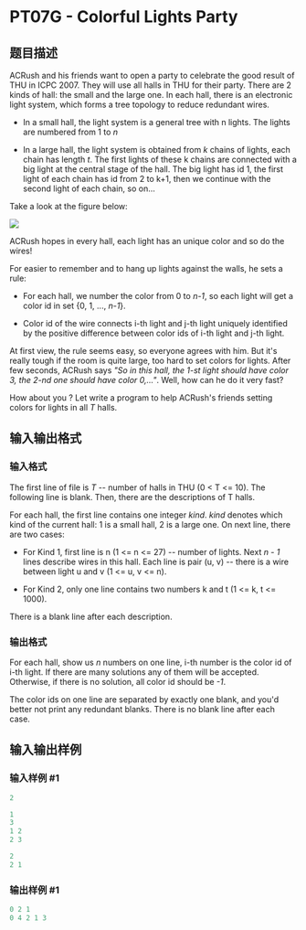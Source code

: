 # PT07G - Colorful Lights Party

## 题目描述

 ACRush and his friends want to open a party to celebrate the good result of THU in ICPC 2007. They will use all halls in THU for their party. There are 2 kinds of hall: the small and the large one. In each hall, there is an electronic light system, which forms a tree topology to reduce redundant wires.

- In a small hall, the light system is a general tree with n lights. The lights are numbered from 1 to _n_

- In a large hall, the light system is obtained from _k_ chains of lights, each chain has length _t_. The first lights of these k chains are connected with a big light at the central stage of the hall. The big light has id 1, the first light of each chain has id from 2 to k+1, then we continue with the second light of each chain, so on...

Take a look at the figure below:

![](https://cdn.luogu.com.cn/upload/vjudge_pic/SP1483/5f0bda2501e8305fa7f7fe914093b5a4775366a2.png)

ACRush hopes in every hall, each light has an unique color and so do the wires!

For easier to remember and to hang up lights against the walls, he sets a rule:

- For each hall, we number the color from 0 to _n-1_, so each light will get a color id in set {0, 1, ..., _n-1_}.

- Color id of the wire connects i-th light and j-th light uniquely identified by the positive difference between color ids of i-th light and j-th light.

At first view, the rule seems easy, so everyone agrees with him. But it's really tough if the room is quite large, too hard to set colors for lights. After few seconds, ACRush says _"So in this hall, the 1-st light should have color 3, the 2-nd one should have color 0,..."_. Well, how can he do it very fast?

How about you ? Let write a program to help ACRush's friends setting colors for lights in all _T_ halls.

## 输入输出格式

### 输入格式

 The first line of file is _T_ -- number of halls in THU (0 < T <= 10). The following line is blank. Then, there are the descriptions of T halls.

For each hall, the first line contains one integer _kind_. _kind_ denotes which kind of the current hall: 1 is a small hall, 2 is a large one. On next line, there are two cases:

- For Kind 1, first line is n (1 <= n <= 27) -- number of lights. Next _n - 1_ lines describe wires in this hall. Each line is pair (u, v) -- there is a wire between light u and v (1 <= u, v <= n).

- For Kind 2, only one line contains two numbers k and t (1 <= k, t <= 1000).

There is a blank line after each description.

### 输出格式

 For each hall, show us _n_ numbers on one line, i-th number is the color id of i-th light. If there are many solutions any of them will be accepted. Otherwise, if there is no solution, all color id should be _-1_.

The color ids on one line are separated by exactly one blank, and you'd better not print any redundant blanks. There is no blank line after each case.

## 输入输出样例

### 输入样例 #1

```cpp
2

1
3
1 2
2 3

2
2 1
```


### 输出样例 #1

```cpp
0 2 1
0 4 2 1 3
```


